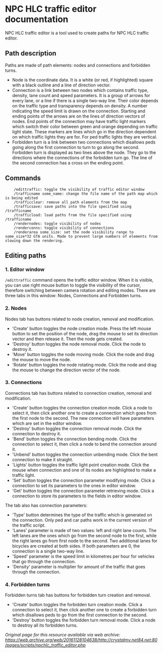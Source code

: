 # NPC HLC traffic editor documentation

NPC HLC traffic editor is a tool used to create paths for NPC HLC traffic editor.

## Path description

Paths are made of path elements: nodes and connections and forbidden turns.

* Node is the coordinate data. It is a white (or red, if highlighted) square with a black outline and a line of direction vector.
* Connection is a link between two nodes which contains traffic type, density, lane count and speed parameters. It is a group of arrows for every lane, or a line if there is a single two-way line. Their color depends on the traffic type and transparency depends on density. A number indicating the speed limit is drawn on the connection. Starting and ending points of the arrows are on the lines of direction vectors of nodes. End points of the connection may have traffic light markers which switch their color between green and orange depending on traffic light state. These markers are lines which go in the direction dependent on which traffic lights they are for. For ped traffic lights they are vertical.
* Forbidden turn is a link between two connections which disallows peds going along the first connection to turn to go along the second. Forbidden turn is displayed as two lines above the node. They go to the directions where the connections of the forbidden turn go. The line of the second connection has a cross on the ending point.

## Commands
```
    /edittraffic: toggle the visibility of traffic editor window
    /trafficname some_name: change the file name of the path map which is being edited
    /trafficclear: remove all path elements from the map
    /trafficsave: save paths into the file specified using /trafficname
    /trafficload: load paths from the file specified using /trafficname
    /rendernodes: toggle visibility of nodes
    /renderconns: toggle visibility of connections
    /renderarea some_size: set the node visibility range to some_size*32 GTA units. Made to prevent large numbers of elements from slowing down the rendering.
```

## Editing paths
### 1. Editor window

`/edittraffic` command opens the traffic editor window. When it is visible, you can use right mouse button to toggle the visibility of the cursor, therefore switching between camera rotation and editing modes. There are three tabs in this window: Nodes, Connections and Forbidden turns.

### 2. Nodes

Nodes tab has buttons related to node creation, removal and modification.
* 'Create' button toggles the node creation mode. Press the left mouse button to set the position of the node, drag the mouse to set its direction vector and then release it. Then the node gets created.
* 'Destroy' button toggles the node removal mode. Click the node to destroy it.
* 'Move' button toggles the node moving mode. Click the node and drag the mouse to move the node.
* 'Rotate' button toggles the node rotating mode. Click the node and drag the mouse to change the direction vector of the node.

### 3. Connections

Connections tab has buttons related to connection creation, removal and modification.
* 'Create' button toggles the connection creation mode. Click a node to select it, then click another one to create a connection which goes from the first node to the second. The new connection will have parameters which are set in the editor window.
* 'Destroy' button toggles the connection removal mode. Click the connection to destroy it.
* 'Bend' button toggles the connection bending mode. Click the connection to select it, then click a node to bend the connection around it.
* 'Unbend' button toggles the connection unbending mode. Click the bent connection to make it straight.
* 'Lights' button toggles the traffic light point creation mode. Click the mouse when connection and one of its nodes are highlighted to make a traffic light.
* 'Set' button toggles the connection parameter modifying mode. Click a connection to set its parameters to the ones in editor window.
* 'Get' button toggles the connection parameter retrieving mode. Click a connection to store its parameters to the fields in editor window.

The tab also has connection parameters:
* 'Type' button determines the type of the traffic which is generated on the connection. Only ped and car paths work in the current version of the traffic script.
* 'Lanes' parameter is made of two values: left and right lane counts. The left lanes are the ones which go from the second node to the first, while the right lanes go from first node to the second. Two additional lanes for bicycles are created at both sides. If both parameters are 0, the connection is a single two-way line.
* 'Speed' parameter is the speed limit in kilometres per hour for vehicles that go through the connection.
* 'Density' parameter is multiplier for amount of the traffic that goes through the connection.

### 4. Forbidden turns

Forbidden turns tab has buttons for forbidden turn creation and removal.
* 'Create' button toggles the forbidden turn creation mode. Click a connection to select it, then click another one to create a forbidden turn which disallows peds to go from the first connection to the second.
* 'Destroy' button toggles the forbidden turn removal mode. Click a node to destroy all its forbidden turns.

*Original page for this resource available via web archive: https://web.archive.org/web/20161128104638/http://crystalmv.net84.net:80/pages/scripts/npchlc_traffic_editor.php*

